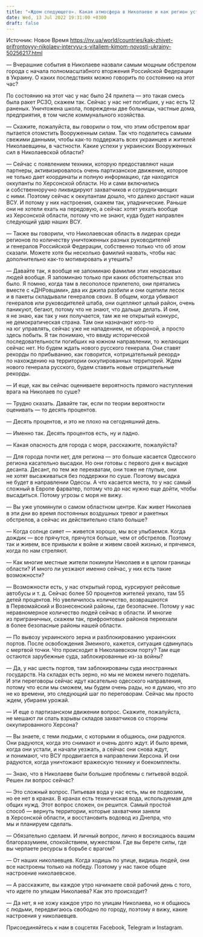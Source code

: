 ```yaml
---
title: "«Ждем следующего». Какая атмосфера в Николаеве и как регион устанавливает «отрицательные рекорды» среди оккупантов — Виталий Ким"
date: Wed, 13 Jul 2022 19:31:00 +0300
draft: false
---
```

Источник: Новое Время https://nv.ua/world/countries/kak-zhivet-prifrontovyy-nikolaev-intervyu-s-vitaliem-kimom-novosti-ukrainy-50256217.html


— Вчерашние события в Николаеве назвали самым мощным обстрелом города с начала полномасштабного вторжения Российской Федерации в Украину. О каких последствиях можно говорить по состоянию на этот час?

По состоянию на этот час у нас было 24 прилета — это такая смесь была ракет РСЗО, скажем так. Сейчас у нас нет погибших, у нас есть 12 раненых. Уничтожена школа, повреждены две больницы, частные дома, предприятия, в том числе коммунального хозяйства.

— Скажите, пожалуйста, вы говорили о том, что этим обстрелом враг пытается отомстить Вооруженным силам. Так что поделитесь самыми свежими данными, чтобы как-то поддержать всех украинцев и жителей Николаевщины, в частности. Какие успехи у украинских Вооруженных сил в Николаевской области?

— Сейчас с появлением техники, которую предоставляют наши партнеры, активизировалось очень партизанское движение, которое не только дает координаты и полную информацию, где находятся оккупанты по Херсонской области. Но и сами включились и собственноручно ликвидируют захватчиков и сотрудничающих с ними. Поэтому сейчас к оккупантам дошло, что далеко достают наши ВСУ. И потому у них настроения, скажем так, упаднические. Раньше они не хотели ехать на передовую, а сейчас хотят уехать вообще из Херсонской области, потому что не знают, куда будет направлен следующий удар наших ВСУ.

— Также вы говорили, что Николаевская область в лидерах среди регионов по количеству уничтоженных разных руководителей и генералов Российской Федерации, собственно только что об этом сказали. Можете хотя бы несколько фамилий назвать, чтобы нас дополнительно как-то мотивировать и утешить?

— Давайте так, я вообще не запоминаю фамилии этих некрасивых людей вообще. Я запоминаю только при каких обстоятельствах это было. Я помню, когда там в лесополосе прилетело, они прятались вместе с «ДНРовцами», два их джипа разбили и они оцепили лесок и в пакеты складывали генералов своих. В общем, когда убивают генералов или руководителей штаба, они оцепляют целый район, очень паникуют, бегают, потому что не знают, что дальше делать. И они, я не знаю, как так у них получается, там же не открытый конкурс, не демократическая страна. Там они назначают кого-то на юг управлять, сейчас уже не нападением, не обороной, а просто здесь побыть. Я так понимаю, что ввиду исторической последовательности погибших на южном направлении, то желающих сейчас нет. Но будем ждать нового русского генерала. Они ставят рекорды по прибыванию, как говорится, «отрицательный рекорд» по нахождению на территории оккупированных территорий. Ждем нового генерала русского, будем ставить новые отрицательные рекорды.

— И еще, как вы сейчас оцениваете вероятность прямого наступления врага на Николаев по суше?

— Трудно сказать. Давайте так, если по теории вероятности оценивать — то десять процентов.

— Десять процентов, и это не плохо на сегодняшний день.

— Именно так. Десять процентов есть, ну и ладно.

— Какая опасность для города с моря, расскажите, пожалуйста?

— Для города почти нет, для региона — это больше касается Одесского региона касательно высадки. Но они готовы с первого дня к высадке десанта. Десант, по тем же перехватам, они тоже не глупые, они не хотят высаживаться без поддержки по суше. Поэтому высадка не будет в направлении Одессы. А что касается места, то у нас самый сложный в Европе фарватер, потому что до нас нужно еще дойти, чтобы высадиться. Потому угрозы с моря не вижу.

— Вы уже упомянули о самом областном центре. Как живет Николаев в эти дни во время постоянных воздушных тревог и ракетных обстрелов, а сейчас их действительно стало больше?

— Когда солнце сияет — живется хорошо, мы все улыбаемся. Когда дождик — все прячутся, прячутся больше, чем от обстрелов. Поэтому так и живем, все привыкли к войне и живем своей жизнью, и прячемся, когда по нам стреляют.

— Как многие местные жители покинули Николаев и в целом границы области? И много ли уезжают именно сейчас, у них есть такие возможности?

— Возможности есть, у нас открытый город, курсируют рейсовые автобусы и т. д. Сейчас более 50 процентов жителей уехало, там 55 детей процентов. Но увеличилось количество, возвращаются в Первомайский и Вознесенский районы, где безопаснее. Потому у нас неравномерное количество людей сейчас в области. И многие из приграничных, скажем так, прифронтовых районов переехали в более безопасные районы нашей области.

— По вывозу украинского зерна и разблокированию украинских портов. После освобождения Змеиного, кажется, ситуация сдвинулась с мертвой точки. Что происходит в Николаевском порту? Там еще остаются зарубежные суда, заблокированные из-за войны?

— Да, у нас шесть портов, там заблокированы суда иностранных государств. На складах есть зерно, но мы не можем ничего поделать. И эти переговоры сейчас идут касательно одесского направления, потому что если мы сможем, мы будем очень рады, но я думаю, что это не ко времени, это следующий шаг по переговорам. Сейчас мы просто ждем, убираем урожай.

— И еще о партизанском движении вопрос. Скажите, пожалуйста, не мешают ли спать взрывы складов захватчиков со стороны оккупированного Херсона?

— Вы знаете, с теми людьми, с которыми я общаюсь, они радуются. Они радуются, когда это снимают и очень долго ждут. И было время, когда они устали, и начали уезжать, а сейчас они снова ждут, и понимают, что ВСУ продвигается в направлении Херсона. И они радуются, когда уничтожают вражескую технику и боекомплекты.

— Знаю, что в Николаеве были большие проблемы с питьевой водой. Решен ли вопрос сейчас?

— Это сложный вопрос. Питьевая вода у нас есть, мы ее подвозим, но ее нет в кранах. В кранах есть техническая вода, используемая для общих нужд. Этот вопрос сложен, он решится. Самый простой способ — вернуть территории, которые захватчики заняли в Херсонской области, и восстановить водовод из Днепра, что мы и планируем сделать.

— Обязательно сделаем. И личный вопрос, лично я восхищаюсь вашим благоразумием, спокойствием, мужеством. Где вы берете силы, где вы черпаете ресурсы в борьбе с врагом?

— От наших николаевцев. Когда ходишь по улице, видишь людей, они все настроены только на победу. Поэтому у нас такое общее настроение николаевское.

— А расскажите, вы каждое утро начинаете свой рабочий день с того, что идете по улицам Николаева? Как это происходит?

— Да нет, я не хожу каждое утро по улицам Николаева, но я общаюсь с людьми, передвигаюсь свободно по городу, поэтому я вижу, какие настроения у николаевцев.

Присоединяйтесь к нам в соцсетях Facebook, Telegram и Instagram.
